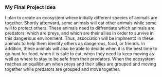 ### My Final Project Idea

I plan to create an ecosystem where initially different species of animals are together. Shortly afterward, some animals will eat other animals while some will to protect others. These animals need to diffrentiate which animals are predators, which are preys, and which are their allies in order to survive in this dangerious environment. Thus, association will be implmentd in these animals to help them identify others as dangerous, food, or friends. In addition, these animals will also be able to decide when it is the best time to go hunt for food, when it is safe to eat, when they need to keep moving as well as where to stay to be safe from their predators. When the ecosystem reaches an equilibrium when preys and their allies are grouped and moving together while predators are grouped and move together.
